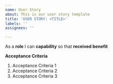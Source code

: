 ```yaml
---
name: User Story
about: This is our user story template
title: 'USER STORY: <TITLE>'
labels: ''
assignees: ''

---
```


As a **role** I can **capability** so that **received benefit**

**Acceptance Criteria**
1. Acceptance Criteria 1
2. Acceptance Criteria 2
3. Acceptance Criteria 3
